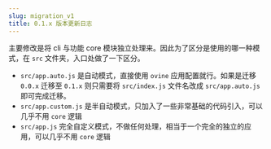 ```yaml
---
slug: migration_v1
title: 0.1.x 版本更新日志
---
```


主要修改是将 cli 与功能 core 模块独立处理来。因此为了区分是使用的哪一种模式，在 `src` 文件夹，入口处做了一下区分。

- `src/app.auto.js` 是自动模式，直接使用 `ovine` 应用配置就行。如果是迁移 `0.0.x` 迁移至 `0.1.x` 则只需要将 `src/index.js` 文件名改成 `src/app.auto.js` 即可完成迁移。
- `src/app.custom.js` 是半自动模式，只加入了一些非常基础的代码引入，可以几乎不用 `core` 逻辑
- `src/app.js` 完全自定义模式，不做任何处理，相当于一个完全的独立的应用，可以几乎不用 `core` 逻辑
